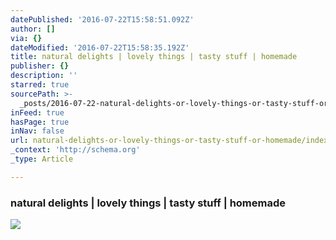 ```yaml
---
datePublished: '2016-07-22T15:58:51.092Z'
author: []
via: {}
dateModified: '2016-07-22T15:58:35.192Z'
title: natural delights | lovely things | tasty stuff | homemade
publisher: {}
description: ''
starred: true
sourcePath: >-
  _posts/2016-07-22-natural-delights-or-lovely-things-or-tasty-stuff-or-homemade.md
inFeed: true
hasPage: true
inNav: false
url: natural-delights-or-lovely-things-or-tasty-stuff-or-homemade/index.html
_context: 'http://schema.org'
_type: Article

---
```

### natural delights | lovely things | tasty stuff | homemade
![](https://the-grid-user-content.s3-us-west-2.amazonaws.com/020eef84-7f9b-4c3a-92b0-a0fa257dc43e.jpg)
